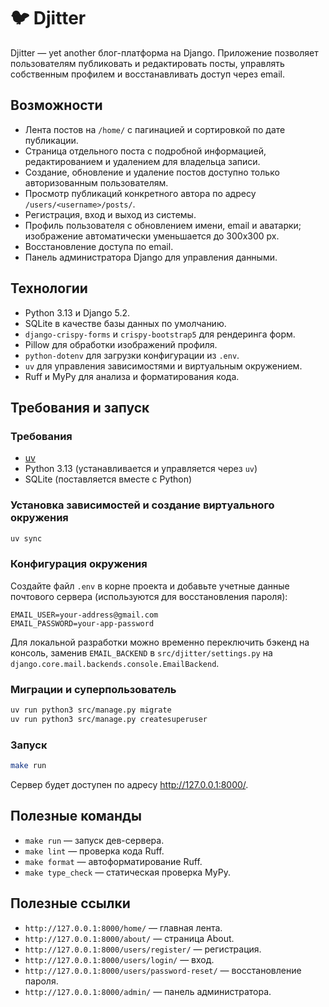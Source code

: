 # 🐦 Djitter

Djitter — yet another блог-платформа на Django. Приложение позволяет пользователям публиковать и редактировать посты, управлять собственным профилем и восстанавливать доступ через email.

## Возможности
- Лента постов на `/home/` с пагинацией и сортировкой по дате публикации.
- Страница отдельного поста с подробной информацией, редактированием и удалением для владельца записи.
- Создание, обновление и удаление постов доступно только авторизованным пользователям.
- Просмотр публикаций конкретного автора по адресу `/users/<username>/posts/`.
- Регистрация, вход и выход из системы.
- Профиль пользователя с обновлением имени, email и аватарки; изображение автоматически уменьшается до 300x300 px.
- Восстановление доступа по email.
- Панель администратора Django для управления данными.

## Технологии
- Python 3.13 и Django 5.2.
- SQLite в качестве базы данных по умолчанию.
- `django-crispy-forms` и `crispy-bootstrap5` для рендеринга форм.
- Pillow для обработки изображений профиля.
- `python-dotenv` для загрузки конфигурации из `.env`.
- `uv` для управления зависимостями и виртуальным окружением.
- Ruff и MyPy для анализа и форматирования кода.

## Требования и запуск

### Требования
- [uv](https://docs.astral.sh/uv/getting-started/installation/)
- Python 3.13 (устанавливается и управляется через `uv`)
- SQLite (поставляется вместе с Python)

### Установка зависимостей и создание виртуального окружения
```bash
uv sync
```

### Конфигурация окружения
Создайте файл `.env` в корне проекта и добавьте учетные данные почтового сервера (используются для восстановления пароля):
```env
EMAIL_USER=your-address@gmail.com
EMAIL_PASSWORD=your-app-password
```
Для локальной разработки можно временно переключить бэкенд на консоль, заменив `EMAIL_BACKEND` в `src/djitter/settings.py` на `django.core.mail.backends.console.EmailBackend`.

### Миграции и суперпользователь
```bash
uv run python3 src/manage.py migrate
uv run python3 src/manage.py createsuperuser
```

### Запуск
```bash
make run
```
Сервер будет доступен по адресу http://127.0.0.1:8000/.

## Полезные команды
- `make run` — запуск дев-сервера.
- `make lint` — проверка кода Ruff.
- `make format` — автоформатирование Ruff.
- `make type_check` — статическая проверка MyPy.


## Полезные ссылки
- `http://127.0.0.1:8000/home/` — главная лента.
- `http://127.0.0.1:8000/about/` — страница About.
- `http://127.0.0.1:8000/users/register/` — регистрация.
- `http://127.0.0.1:8000/users/login/` — вход.
- `http://127.0.0.1:8000/users/password-reset/` — восстановление пароля.
- `http://127.0.0.1:8000/admin/` — панель администратора.

